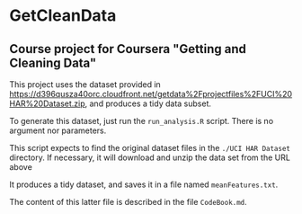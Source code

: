 # GetCleanData

## Course project for Coursera "Getting and Cleaning Data"

This project uses the dataset provided in https://d396qusza40orc.cloudfront.net/getdata%2Fprojectfiles%2FUCI%20HAR%20Dataset.zip,
and produces a tidy data subset.

To generate this dataset, just run the `run_analysis.R` script. There is no argument nor parameters.

This script expects to find the original dataset files in the `./UCI HAR Dataset` directory. If necessary, it will download and unzip the data set from the URL above

It produces a tidy dataset, and saves it in a file named `meanFeatures.txt`.

The content of this latter file is described in the file `CodeBook.md`.
